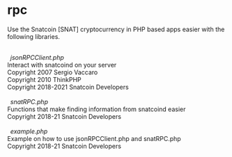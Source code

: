 # rpc
Use the Snatcoin [SNAT] cryptocurrency in PHP based apps easier with the following libraries.
<br><br>

&ensp;<i>jsonRPCClient.php</i>
<br>
Interact with snatcoind on your server
<br>
Copyright 2007 Sergio Vaccaro<br>
Copyright 2010 ThinkPHP<br>
Copyright 2018-2021 Snatcoin Developers
<br><br>
&ensp;<i>snatRPC.php</i>
<br>
Functions that make finding information from snatcoind easier
<br>
Copyright 2018-21 Snatcoin Developers
<br><br>
&ensp;<i>example.php</i>
<br>
Example on how to use jsonRPCClient.php and snatRPC.php
<br>
Copyright 2018-21 Snatcoin Developers
